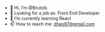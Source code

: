 - 👋 Hi, I’m @Brutols
- 👀 Looking for a job as: Front End Developer
- 🌱 I’m currently learning React
- 📫 How to reach me: dtwo97@gmail.com
